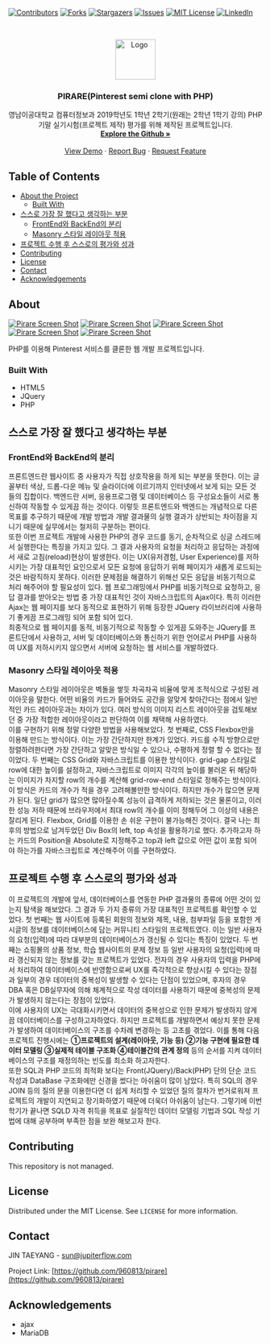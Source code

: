 [![Contributors][contributors-shield]][contributors-url]
[![Forks][forks-shield]][forks-url]
[![Stargazers][stars-shield]][stars-url]
[![Issues][issues-shield]][issues-url]
[![MIT License][license-shield]][license-url]
[![LinkedIn][linkedin-shield]][linkedin-url]



<!-- PROJECT LOGO -->
<br />
<p align="center">
  <a href="https://github.com/960813/pirare">
    <img src="https://github.com/960813/pirare/blob/master/_data/README.png?raw=true" alt="Logo" width="80" height="80">
  </a>

  <h3 align="center">PIRARE(Pinterest semi clone with PHP)</h3>

  <p align="center">
    영남이공대학교 컴퓨터정보과 2019학년도 1학년 2학기(원래는 2학년 1학기 강의) PHP 기말 실기시험(프로젝트 제작) 평가를 위해 제작된 프로젝트입니다.    
    <br />
    <a href="https://github.com/960813/pirare"><strong>Explore the Github »</strong></a>
    <br />
    <br />
    <a href="https://pirare.jupiterflow.com/">View Demo</a>
    ·
    <a href="https://github.com/960813/pirare/issues">Report Bug</a>
    ·
    <a href="https://github.com/960813/pirare/issues">Request Feature</a>
  </p>
</p>


<!-- TABLE OF CONTENTS -->
## Table of Contents

* [About the Project](#about)
  * [Built With](#built-With)
* [스스로 가장 잘 했다고 생각하는 부분](#스스로-가장-잘-했다고-생각하는-부분)
  * [FrontEnd와 BackEnd의 분리](#frontend와-backend의-분리)
  * [Masonry 스타일 레이아웃 적용](#masonry-스타일-레이아웃-적용)
* [프로젝트 수행 후 스스로의 평가와 성과](#프로젝트-수행-후-스스로의-평가와-성과)
* [Contributing](#contributing)
* [License](#license)
* [Contact](#contact)
* [Acknowledgements](#acknowledgements)



<!-- ABOUT THE PROJECT -->
## About
[![Pirare Screen Shot](https://github.com/960813/pirare/blob/master/_data/001.png?raw=true)](https://jupiterflow.com/project/3)
[![Pirare Screen Shot](https://github.com/960813/pirare/blob/master/_data/002.png?raw=true)](https://jupiterflow.com/project/3)
[![Pirare Screen Shot](https://github.com/960813/pirare/blob/master/_data/003.png?raw=true)](https://jupiterflow.com/project/3)
[![Pirare Screen Shot](https://github.com/960813/pirare/blob/master/_data/004.png?raw=true)](https://jupiterflow.com/project/3)
[![Pirare Screen Shot](https://github.com/960813/pirare/blob/master/_data/005.png?raw=true)](https://jupiterflow.com/project/3)

PHP를 이용해 Pinterest 서비스를 클론한 웹 개발 프로젝트입니다.

<!-- CONTRIBUTING -->
### Built With
* HTML5
* JQuery
* PHP

## 스스로 가장 잘 했다고 생각하는 부분
### FrontEnd와 BackEnd의 분리
프론트엔드란 웹사이트 중 사용자가 직접 상호작용을 하게 되는 부분을 뜻한다. 이는 글꼴부터 색상, 드롭-다운 메뉴 및
슬라이더에 이르기까지 인터넷에서 보게 되는 모든 것들의 집합이다. 백엔드란 서버, 응용프로그램 및 데이터베이스 등
구성요소들이 서로 통신하여 작동할 수 있게끔 하는 것이다. 이렇듯 프론트엔드와 백엔드는 개념적으로 다른 목표를 추구하기
때문에 개발 방법과 개발 결과물의 실행 결과가 상반되는 차이점을 지니기 때문에 실무에서는 철저히 구분하는 편이다.  
또한 이번 프로젝트 개발에 사용한 PHP의 경우 코드를 동기, 순차적으로 싱글 스레드에서 실행한다는 특징을 가지고 있다.
그 결과 사용자의 요청을 처리하고 응답하는 과정에서 새로 고침(reload)현상이 발생한다. 이는 UX(유저경험, User
Experience)를 저하시키는 가장 대표적인 요인으로서 모든 요청에 응답하기 위해 페이지가 새롭게 로드되는 것은 바람직하지
못하다. 이러한 문제점을 해결하기 위해선 모든 응답을 비동기적으로 처리 해주어야 할 필요성이 있다. 웹 프로그래밍에서
PHP를 비동기적으로 요청하고, 응답 결과를 받아오는 방법 중 가장 대표적인 것이 자바스크립트의 Ajax이다. 특히 이러한
Ajax는 웹 페이지를 보다 동적으로 표현하기 위해 등장한 JQuery 라이브러리에 사용하기 좋게끔 프로그래밍 되어 포함 되어
있다.  
최종적으로 웹 페이지를 동적, 비동기적으로 작동할 수 있게끔 도와주는 JQuery를 프론트단에서 사용하고, 서버 및
데이터베이스와 통신하기 위한 언어로서 PHP를 사용하여 UX를 저하시키지 않으면서 서버에 요청하는 웹 서비스를
개발하였다.

### Masonry 스타일 레이아웃 적용
Masonry 스타일 레이아웃은 벽돌을 쌓듯 차곡차곡 비율에 맞게 조적식으로 구성된 레이아웃을 말한다. 어떤 비율의 카드가
들어와도 공간을 알맞게 찾아간다는 점에서 일반적인 카드 레이아웃과는 차이가 있다. 여러 방식의 이미지 리스트 레이아웃을
검토해보던 중 가장 적합한 레이아웃이라고 판단하여 이를 채택해 사용하였다.  
이를 구현하기 위해 정말 다양한 방법을 사용해보았다. 첫 번째로, CSS Flexbox만을 이용해 만드는 방식이다. 이는 가장
간단하지만 한계가 있었다. 카드를 수직 방향으로만 정렬하려한다면 가장 간단하고 알맞은 방식일 수 있으나, 수평하게 정렬
할 수 없다는 점이었다. 두 번째는 CSS Grid와 자바스크립트를 이용한 방식이다. grid-gap 스타일로 row에 대한 높이를
설정하고, 자바스크립트로 이미지 각각의 높이를 불러온 뒤 해당하는 이미지가 차지할 row의 개수를 계산해 grid-row-end
스타일로 정해주는 방식이다. 이 방식은 카드의 개수가 적을 경우 고려해볼만한 방식이다. 하지만 개수가 많으면 문제가 된다.
일단 grid가 많으면 많아질수록 성능이 급격하게 저하되는 것은 물론이고, 이러한 성능 저하 때문에 브라우저에서 최대 row의
개수를 이미 정해두어 그 이상의 내용은 잘리게 된다. Flexbox, Grid를 이용한 손 쉬운 구현이 불가능해진 것이다. 결국 나는
최후의 방법으로 남겨두었던 Div Box의 left, top 속성을 활용하기로 했다. 추가하고자 하는 카드의 Position을 Absolute로
지정해주고 top과 left 값으로 어떤 값이 포함 되어야 하는가를 자바스크립트로 계산해주어 이를 구현하였다.

<!-- USAGE EXAMPLES -->
## 프로젝트 수행 후 스스로의 평가와 성과
이 프로젝트의 개발에 앞서, 데이터베이스를 연동한 PHP 결과물의 종류에 어떤 것이 있는지 탐색을 해보았다. 그 결과 두
가지 종류의 가장 대표적인 프로젝트를 확인할 수 있었다. 첫 번째는 웹 사이트에 등록된 회원의 정보와 제목, 내용, 첨부파일
등을 포함한 게시글의 정보를 데이터베이스에 담는 커뮤니티 스타일의 프로젝트였다. 이는 일반 사용자의 요청(입력)에 따라
대부분의 데이터베이스가 갱신될 수 있다는 특징이 있었다. 두 번째는 쇼핑몰의 상품 정보, 학습 웹사이트의 문제 정보 등 일반
사용자의 요청(입력)에 따라 갱신되지 않는 정보를 갖는 프로젝트가 있었다. 전자의 경우 사용자의 입력을 PHP에서 처리하여
데이터베이스에 반영함으로써 UX를 즉각적으로 향상시킬 수 있다는 장점과 일부의 경우 데이터의 중복성이 발생할 수 있다는
단점이 있었으며, 후자의 경우 DBA 혹은 DB실무자에 의해 체계적으로 작성 데이터를 사용하기 때문에 중복성의 문제가
발생하지 않는다는 장점이 있었다.  
이에 사용자의 UX는 극대화시키면서 데이터의 중복성으로 인한 문제가 발생하지 않게끔 데이터베이스를 구성하고자하였다.
하지만 프로젝트를 개발하면서 예상치 못한 문제가 발생하여 데이터베이스의 구조를 수차례 변경하는 등 고초를 겪었다. 이를
통해 다음 프로젝트 진행시에는 **①프로젝트의 설계(레이아웃, 기능 등) ②기능 구현에 필요한 데이터 모델링 ③실제적 테이블
구조화 ④테이블간의 관계 정의** 등의 순서를 지켜 데이터베이스의 구조를 재정의하는 빈도를 최소화 하고자한다.  
또한 SQL과 PHP 코드의 최적화 보다는 Front(JQuery)/Back(PHP) 단의 단순 코드 작성과 DataBase 구조화에만 신경을
썼다는 아쉬움이 많이 남았다. 특히 SQL의 경우 JOIN 등의 질의 문을 이용한다면 더 쉽게 처리할 수 있었던 질의 절차가
번거로워져 프로젝트의 개발이 지연되고 장기화하였기 때문에 더욱더 아쉬움이 남는다. 그렇기에 이번 학기가 끝나면 SQLD
자격 취득을 목표로 실질적인 데이터 모델링 기법과 SQL 작성 기법에 대해 공부하며 부족한 점을 보완 해보고자 한다.

<!-- CONTRIBUTING -->
## Contributing
This repository is not managed.

<!-- LICENSE -->
## License
Distributed under the MIT License. See `LICENSE` for more information.

<!-- CONTACT -->
## Contact
JIN TAEYANG - sun@jupiterflow.com

Project Link: [https://github.com/960813/pirare](https://github.com/960813/pirare)


<!-- Acknowledgements -->
## Acknowledgements
* ajax
* MariaDB



<!-- MARKDOWN LINKS & IMAGES -->
<!-- https://www.markdownguide.org/basic-syntax/#reference-style-links -->
[contributors-shield]: https://img.shields.io/github/contributors/960813/pirare?style=flat-square
[contributors-url]: https://github.com/960813/pirare/graphs/contributors

[forks-shield]: https://img.shields.io/github/forks/960813/pirare?style=flat-square
[forks-url]: https://github.com/960813/pirare/network/members

[stars-shield]: https://img.shields.io/github/stars/960813/pirare?style=flat-square
[stars-url]: https://github.com/960813/pirare/stargazers

[issues-shield]: https://img.shields.io/github/issues/960813/pirare?style=flat-square
[issues-url]: https://github.com/960813/pirare/issues

[license-shield]: https://img.shields.io/github/license/960813/pirare?style=flat-square
[license-url]: https://github.com/960813/pirare/blob/master/LICENSE

[linkedin-shield]: https://img.shields.io/badge/-LinkedIn-black.svg?style=flat-square&logo=linkedin&colorB=555
[linkedin-url]: https://linkedin.com/in/jupiterflow

[product-screenshot]: https://github.com/960813/pirare/blob/master/_data/000.png?raw=true
